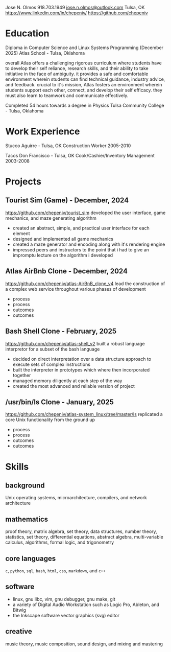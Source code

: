 Jose N. Olmos
918.703.1949
jose.n.olmos@outlook.com
Tulsa, OK
https://www.linkedin.com/in/chepeniv/
https://github.com/chepeniv

<!--
NOTES:
- use brief bullet points
- start each point with strong tense-appropriate action verb
- quantify results wherever possible to demonstrate impact
-->

# Education

Diploma in Computer Science and Linux Systems Programming (December 2025)
Atlas School - Tulsa, Oklahoma

overall Atlas offers a challenging rigorous curriculum where students have to
develop their self reliance, research skills, and their ability to take
initiative in the face of ambiguity. it provides a safe and comfortable
environment wherein students can find technical guidance, industry advice, and
feedback. crucial to it's mission, Atlas fosters an environment wherein students
support each other, connect, and develop their self efficacy. they must also
learn to teamwork and communicate effectively.

Completed 54 hours towards a degree in Physics
Tulsa Community College - Tulsa, Oklahoma

# Work Experience

Stucco Aguirre - Tulsa, OK
Construction Worker 2005-2010

Tacos Don Francisco - Tulsa, OK
Cook/Cashier/Inventory Management 2003-2008

# Projects

## Tourist Sim (Game) - December, 2024
https://github.com/chepeniv/tourist_sim
developed the user interface, game mechanics, and maze generating algorithm
- created an abstract, simple, and practical user interface for each element
- designed and implemented all game mechanics
- created a maze generator and encoding along with it's rendering engine
- impressed peers and instructors to the point that i had to give an impromptu
  lecture on the algorithm i developed

## Atlas AirBnb Clone - December, 2024
https://github.com/chepeniv/atlas-AirBnB_clone_v4
lead the construction of a complex web service throughout various phases of
development
- process
- process
- outcomes
- outcomes

## Bash Shell Clone - February, 2025
https://github.com/chepeniv/atlas-shell_v2
built a robust language interpretor for a subset of the bash language
- decided on direct interpretation over a data structure approach to execute
  sets of complex instructions
- built the interpreter in prototypes which where then incorporated together
- managed memory diligently at each step of the way
- created the most advanced and reliable version of project

## /usr/bin/ls Clone - January, 2025
https://github.com/chepeniv/atlas-system_linux/tree/master/ls
replicated a core Unix functionality from the ground up
- process
- process
- outcomes
- outcomes

# Skills

## background

Unix operating systems, microarchitecture, compilers, and network architecture

## mathematics

proof theory, matrix algebra, set theory, data structures, number theory,
statistics, set theory, differential equations, abstract algebra, multi-variable
calculus, algorithms, formal logic, and trigonometry
<!-- geometry, algebra -->

## core languages

`c`, `python`, `sql`, `bash`, `html`, `css`, `markdown`, and `c++`

## software

- linux, gnu libc, vim, gnu debugger, gnu make, git
- a variety of Digital Audio Workstation such as Logic Pro, Ableton, and Bitwig
- the Inkscape software vector graphics (svg) editor

## creative

music theory, music composition, sound design, and mixing and mastering

